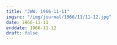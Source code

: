 ```yaml
---
title: "JWW: 1966-11-11"
imgsrc: "/img/journal/1966/11/11-12.jpg"
date: 1966-11-11
enddate: 1966-11-12
draft: false
---
```


<!-- fix pre-formatted input -->
